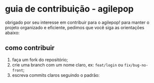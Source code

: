 # guia de contribuição - agilepop

obrigado por seu interesse em contribuir para o agilepop! para manter o projeto organizado e eficiente, pedimos que você siga as orientações abaixo:

## como contribuir

1. faça um fork do repositório;
2. crie uma branch com um nome claro, ex: `feat/login` ou `fix/bug-no-front`;
3. escreva commits claros seguindo o padrão:
